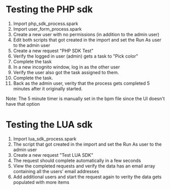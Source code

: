 # Testing the PHP sdk

1. Import php_sdk_process.spark
1. Import user_form_process.spark
1. Create a new user with no permissions (in addition to the admin user)
1. Edit both scripts that got created in the import and set the Run As user to the admin user
1. Create a new request "PHP SDK Test"
1. Verify the logged in user (admin) gets a task to "Pick color"
1. Complete the task
1. In a new incognito window, log in as the other user
1. Verify the user also got the task assigned to them.
1. Complete the task.
1. Back as the admin user, verity that the process gets completed 5 minutes after it originally started.

Note: The 5 minute timer is manually set in the bpm file since the UI doesn't have that option

# Testing the LUA sdk

1. Import lua_sdk_process.spark
1. The script that got created in the import and set the Run As user to the admin user
1. Create a new request "Test LUA SDK"
1. The request should complete automatically in a few seconds
1. View the completed requests and verify the data has an email array containing all the users' email addresses
1. Add additional users and start the request again to verity the data gets populated with more items